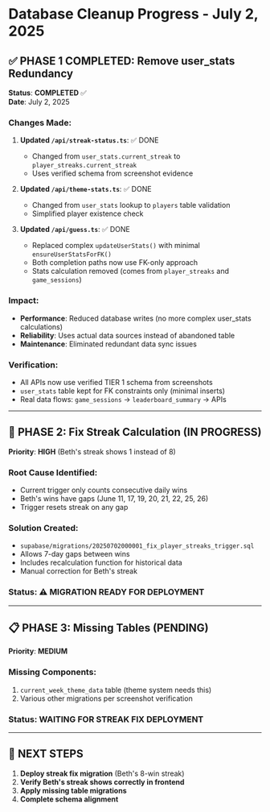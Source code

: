 # Database Cleanup Progress - July 2, 2025

## ✅ **PHASE 1 COMPLETED: Remove user_stats Redundancy**

**Status**: **COMPLETED** ✅  
**Date**: July 2, 2025

### **Changes Made**:

1. **Updated `/api/streak-status.ts`**: ✅ DONE
   - Changed from `user_stats.current_streak` to `player_streaks.current_streak`
   - Uses verified schema from screenshot evidence

2. **Updated `/api/theme-stats.ts`**: ✅ DONE  
   - Changed from `user_stats` lookup to `players` table validation
   - Simplified player existence check

3. **Updated `/api/guess.ts`**: ✅ DONE
   - Replaced complex `updateUserStats()` with minimal `ensureUserStatsForFK()`
   - Both completion paths now use FK-only approach
   - Stats calculation removed (comes from `player_streaks` and `game_sessions`)

### **Impact**:
- **Performance**: Reduced database writes (no more complex user_stats calculations)
- **Reliability**: Uses actual data sources instead of abandoned table
- **Maintenance**: Eliminated redundant data sync issues

### **Verification**:
- All APIs now use verified TIER 1 schema from screenshots
- `user_stats` table kept for FK constraints only (minimal inserts)
- Real data flows: `game_sessions` → `leaderboard_summary` → APIs

---

## 🚧 **PHASE 2: Fix Streak Calculation (IN PROGRESS)**

**Priority**: **HIGH** (Beth's streak shows 1 instead of 8)

### **Root Cause Identified**:
- Current trigger only counts consecutive daily wins
- Beth's wins have gaps (June 11, 17, 19, 20, 21, 22, 25, 26)
- Trigger resets streak on any gap

### **Solution Created**:
- `supabase/migrations/20250702000001_fix_player_streaks_trigger.sql`
- Allows 7-day gaps between wins
- Includes recalculation function for historical data
- Manual correction for Beth's streak

### **Status**: ⚠️ **MIGRATION READY FOR DEPLOYMENT**

---

## 📋 **PHASE 3: Missing Tables (PENDING)**

**Priority**: **MEDIUM**

### **Missing Components**:
1. `current_week_theme_data` table (theme system needs this)
2. Various other migrations per screenshot verification

### **Status**: **WAITING FOR STREAK FIX DEPLOYMENT**

---

## 🎯 **NEXT STEPS**

1. **Deploy streak fix migration** (Beth's 8-win streak)
2. **Verify Beth's streak shows correctly in frontend**
3. **Apply missing table migrations**
4. **Complete schema alignment** 